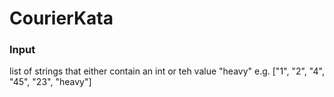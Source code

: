 # CourierKata

### Input
list of strings that either contain an int or teh value "heavy"
e.g. ["1", "2", "4", "45", "23", "heavy"]

